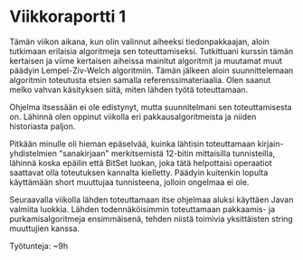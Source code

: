 # Viikkoraportti 1

Tämän viikon aikana, kun olin valinnut aiheeksi tiedonpakkaajan, aloin
tutkimaan erilaisia algoritmeja sen toteuttamiseksi. Tutkittuani kurssin
tämän kertaisen ja viime kertaisen aiheissa mainitut algoritmit ja muutamat 
muut päädyin Lempel-Ziv-Welch algoritmiin. Tämän jälkeen aloin suunnittelemaan
algoritmin toteutusta etsien samalla referenssimateriaalia. Olen saanut melko
vahvan käsityksen siitä, miten lähden työtä toteuttamaan.

Ohjelma itsessään ei ole edistynyt, mutta suunnitelmani sen toteuttamisesta on.
Lähinnä olen oppinut viikolla eri pakkausalgoritmeista ja niiden historiasta
paljon.

Pitkään minulle oli hieman epäselvää, kuinka lähtisin toteuttamaan kirjain-
yhdistelmien "sanakirjaan" merkitsemistä 12-bitin mittaisilla tunnisteilla, 
lähinnä koska epäilin että BitSet luokan, joka tätä helpottaisi operaatiot
saattavat olla toteutuksen kannalta kielletty. Päädyin kuitenkin lopulta
käyttämään short muuttujaa tunnisteena, jolloin ongelmaa ei ole.

Seuraavalla viikolla lähden toteuttamaan itse ohjelmaa aluksi käyttäen
Javan valmiita luokkia. Lähden todennäköisimmin toteuttamaan pakkaamis- ja
purkamisalgoritmeja ensimmäisenä, tehden niistä toimivia yksittäisten 
string muuttujien kanssa.

Työtunteja: ~9h
